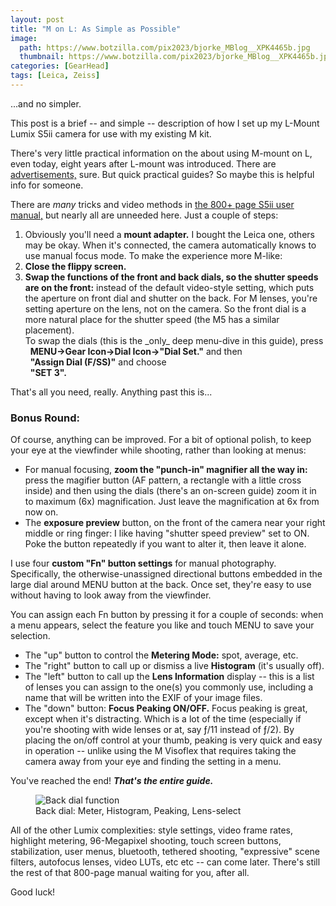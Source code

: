 ```yaml
---
layout: post
title: "M on L: As Simple as Possible"
image:
  path: https://www.botzilla.com/pix2023/bjorke_MBlog__XPK4465b.jpg
  thumbnail: https://www.botzilla.com/pix2023/bjorke_MBlog__XPK4465b.jpg
categories: [GearHead]
tags: [Leica, Zeiss]
---
```


...and no simpler.

This post is a brief -- and simple -- description of how I set up my L-Mount Lumix S5ii camera for use with my existing M kit.

There's very little practical information on the about using M-mount on L, even today, eight years after L-mount was introduced. There are <a href="https://youtu.be/p3-DWpYhuNU">advertisements,</a> sure. But quick practical guides? So maybe this is helpful info for someone.

There are _many_ tricks and video methods in <a href="https://help.na.panasonic.com/wp-content/uploads/2023/02/DCS5M2_DVQP2839ZA_ENG.pdf">the 800+ page S5ii user manual,</a> but nearly all are unneeded here. Just a couple of steps:

<!--more-->

<ol><li>Obviously you'll need a <b>mount adapter.</b> I bought the Leica one, others may be okay. When it's connected, the camera automatically knows to use manual focus mode. To make the experience more M-like:</li>
<li><b>Close the flippy screen.</b></li>
<li><b>Swap the functions of the front and back dials, so the shutter speeds are on the front:</b> instead of the default video-style setting, which puts the aperture on front dial and shutter on the back. For M lenses, you're setting aperture on the lens, not on the camera. So the front dial is a more natural place for the shutter speed (the M5 has a similar placement).<br />To swap the dials (this is the _only_ deep menu-dive in this guide), press <br/>&nbsp;&nbsp;<b>MENU->Gear Icon->Dial Icon->"Dial Set."</b> and then <br/>&nbsp;&nbsp;<b>"Assign Dial (F/SS)"</b> and choose <br/>&nbsp;&nbsp;<b>"SET 3".</b></li></ol>

That's all you need, really. Anything past this is...

### Bonus Round: 

Of course, anything can be improved. For a bit of optional polish, to keep your eye at the viewfinder while shooting, rather than looking at menus:

<ul><li>For manual focusing, <b>zoom the "punch-in" magnifier all the way in:</b> press the magifier button (AF pattern, a rectangle with a little cross inside) and then using the dials (there's an on-screen guide) zoom it in to maximum (6x) magnification. Just leave the magnification at 6x  from now on.</li>
<li>The <b>exposure preview</b> button, on the front of the camera near your right middle or ring finger: I like having "shutter speed preview" set to ON. Poke the button repeatedly if you want to alter it, then leave it alone.</li></ul>

I use four <b>custom "Fn" button settings</b> for manual photography. Specifically, the otherwise-unassigned directional buttons embedded in the large dial around MENU button at the back. Once set, they're easy to use without having to look away from the viewfinder.

You can assign each Fn button by pressing it for a couple of seconds: when a menu appears, select the feature you like and touch MENU to save your selection.

<ul><li>The "up" button to control the <b>Metering Mode:</b> spot, average, etc.</li>
<li>The "right" button to call up or dismiss a live <b>Histogram</b> (it's usually off).</li>
<li>The "left" button to call up the <b>Lens Information</b> display -- this is a list of lenses you can assign to the one(s) you commonly use, including a name that will be written into the EXIF of your image files.</li>
<li>The "down" button: <b>Focus Peaking ON/OFF.</b> Focus peaking is great, except when it's distracting. Which is a lot of the time (especially if you're shooting with wide lenses or at, say ƒ/11 instead of ƒ/2). By placing the on/off control at your thumb, peaking is very quick and easy in operation -- unlike using the M Visoflex that requires taking the camera away from your eye and finding the setting in a menu.</li></ul>

You've reached the end! <b>_That's the entire guide._</b>

<figure class="align-center">
<img alt="Back dial function" src="https://www.botzilla.com/pix2023/s5ii-function-circle.jpg">
<figcaption>Back dial: Meter, Histogram, Peaking, Lens-select</figcaption>
</figure>

All of the other Lumix complexities: style settings, video frame rates, highlight metering, 96-Megapixel shooting, touch screen buttons, stabilization, user menus, bluetooth, tethered shooting, "expressive" scene filters, autofocus lenses, video LUTs, etc etc -- can come later. There's still the rest of that 800-page manual waiting for you, after all.

Good luck!

